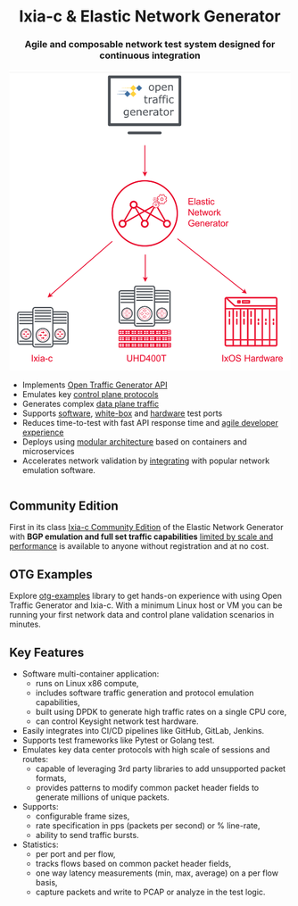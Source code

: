 <h1 align="center">Ixia-c & Elastic Network Generator</h1>
<h3 align="center">Agile and composable network test system designed for continuous integration</h3>

<section>
    <div class="container">
        <div class="column">
          <img src="assets/keng-diagram.png">
        </div>
        <div class="column">
            <ul>
                <li>Implements <a href="https://otg.dev" target="_blank">Open Traffic Generator API</a></li>
                <li>Emulates key <a href="reference/capabilities/#protocol-emulation">control plane protocols</a></li>
                <li>Generates complex <a href="reference/capabilities/#traffic-generation">data plane traffic</a></li>
                <li>Supports <a href="deployments">software</a>, <a href="tests-uhd400">white-box</a> and <a href="tests-chassis-app">hardware</a> test ports​</li>
                <li>Reduces time-to-test with fast API response time and <a href="developer/hello-snappi">agile developer experience</a></li>
                <li>Deploys using <a href="quick-start/deployment">modular architecture</a> based on containers and microservices</li>
                <li>Accelerates network validation by <a href="integrated-environments">integrating</a> with popular network emulation software.</li>
            </ul>
        </div>
    </div>
</section>

## Community Edition

First in its class [Ixia-c Community Edition](quick-start/introduction.md) of the Elastic Network Generator with **BGP emulation and full set traffic capabilities** [limited by scale and performance](licensing.md) is available to anyone without registration and at no cost.

## OTG Examples

Explore [otg-examples](https://otg.dev/examples/otg-examples/) library to get hands-on experience with using Open Traffic Generator and Ixia-c. With a minimum Linux host or VM you can be running your first network data and control plane validation scenarios in minutes.

## Key Features

* Software multi-container application:
    * runs on Linux x86 compute,
    * includes software traffic generation and protocol emulation capabilities,
    * built using DPDK to generate high traffic rates on a single CPU core,
    * can control Keysight network test hardware.
* Easily integrates into CI/CD pipelines like GitHub, GitLab, Jenkins.
* Supports test frameworks like Pytest or Golang test.
* Emulates key data center protocols with high scale of sessions and routes:
    * capable of leveraging 3rd party libraries to add unsupported packet formats,
    * provides patterns to modify common packet header fields to generate millions of unique packets.
* Supports:
    * configurable frame sizes,
    * rate specification in pps (packets per second) or % line-rate,
    * ability to send traffic bursts.
* Statistics:
    * per port and per flow,
    * tracks flows based on common packet header fields,
    * one way latency measurements (min, max, average) on a per flow basis,
    * capture packets and write to PCAP or analyze in the test logic.

